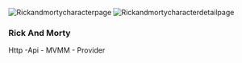 ![Rickandmortycharacterpage](https://github.com/turkan-risvan/FilmCharacter/assets/78659151/534af208-4c7a-485b-9a0a-c1e7b508e0ea)
![Rickandmortycharacterdetailpage](https://github.com/turkan-risvan/FilmCharacter/assets/78659151/82dc8c9e-3f4c-4e9d-8ef3-942ccd24eafa)
### Rick And Morty
Http  -Api - MVMM - Provider
